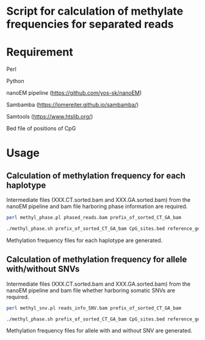 # Script for calculation of methylate frequencies for separated reads

# Requirement

Perl

Python

nanoEM pipeline (https://github.com/yos-sk/nanoEM)

Sambamba (https://lomereiter.github.io/sambamba/)

Samtools (https://www.htslib.org/)

Bed file of positions of CpG


# Usage


## Calculation of methylation frequency for each haplotype

Intermediate files (XXX.CT.sorted.bam and XXX.GA.sorted.bam) from the nanoEM pipeline and bam file harboring phase information are required.

```bash
perl methyl_phase.pl phased_reads.bam prefix_of_sorted_CT_GA_bam

./methyl_phase.sh prefix_of_sorted_CT_GA_bam CpG_sites.bed reference_genome.fa
```
Methylation frequency files for each haplotype are generated.


## Calculation of methylation frequency for allele with/without SNVs

Intermediate files (XXX.CT.sorted.bam and XXX.GA.sorted.bam) from the nanoEM pipeline and bam file whether harboring somatic SNVs are required.

```bash
perl methyl_snv.pl reads_info_SNV.bam prefix_of_sorted_CT_GA_bam

./methyl_phase.sh prefix_of_sorted_CT_GA_bam CpG_sites.bed reference_genome.fa
```

Methylation frequency files for allele with and without SNV are generated.
